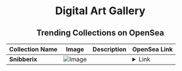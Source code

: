<div align="center">

# Digital Art Gallery

## Trending Collections on OpenSea

| Collection Name                       | Image                                                                                     | Description                       | OpenSea Link                                                                                          |
|---------------------------------------|-------------------------------------------------------------------------------------------|-----------------------------------|--------------------------------------------------------------------------------------------------------|
| **Snibberix** | ![Image](https://i.seadn.io/s/raw/files/aa8f1a6ed72c49533e4450e0f71e163c.png?w=500&auto=format?w=200&auto=format) |  | <details><summary>Link</summary>[Snibberix](https://opensea.io/collection/snibberix)</details> |

</div>